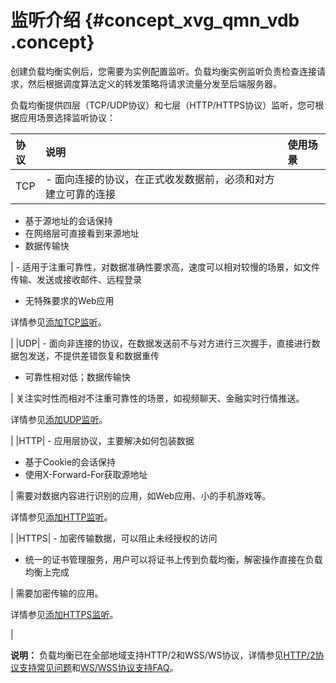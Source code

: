 # 监听介绍 {#concept_xvg_qmn_vdb .concept}

创建负载均衡实例后，您需要为实例配置监听。负载均衡实例监听负责检查连接请求，然后根据调度算法定义的转发策略将请求流量分发至后端服务器。

负载均衡提供四层（TCP/UDP协议）和七层（HTTP/HTTPS协议）监听，您可根据应用场景选择监听协议：

|协议|说明|使用场景|
|:-|:-|:---|
|TCP| -   面向连接的协议，在正式收发数据前，必须和对方建立可靠的连接
-   基于源地址的会话保持
-   在网络层可直接看到来源地址
-   数据传输快

 | -   适用于注重可靠性，对数据准确性要求高，速度可以相对较慢的场景，如文件传输、发送或接收邮件、远程登录
-   无特殊要求的Web应用

 详情参见[添加TCP监听](cn.zh-CN/监听/添加TCP监听.md#)。

 |
|UDP| -   面向非连接的协议，在数据发送前不与对方进行三次握手，直接进行数据包发送，不提供差错恢复和数据重传
-   可靠性相对低；数据传输快

 | 关注实时性而相对不注重可靠性的场景，如视频聊天、金融实时行情推送。

 详情参见[添加UDP监听](cn.zh-CN/监听/添加UDP监听.md#)。

 |
|HTTP| -   应用层协议，主要解决如何包装数据
-   基于Cookie的会话保持
-   使用X-Forward-For获取源地址

 | 需要对数据内容进行识别的应用，如Web应用、小的手机游戏等。

 详情参见[添加HTTP监听](cn.zh-CN/监听/添加HTTP监听.md#)。

 |
|HTTPS| -   加密传输数据，可以阻止未经授权的访问
-   统一的证书管理服务，用户可以将证书上传到负载均衡，解密操作直接在负载均衡上完成

 | 需要加密传输的应用。

 详情参见[添加HTTPS监听](cn.zh-CN/监听/添加HTTPS监听.md#)。

 |

**说明：** 负载均衡已在全部地域支持HTTP/2和WSS/WS协议，详情参见[HTTP/2协议支持常见问题](https://help.aliyun.com/document_detail/63420.html?spm=a2c4g.11186623.2.11.52075742IHhZ3p#concept-oyq-hh5-vdb)和[WS/WSS协议支持FAQ](../../../../cn.zh-CN/常见问题/WS__WSS协议支持FAQ.md#)。


